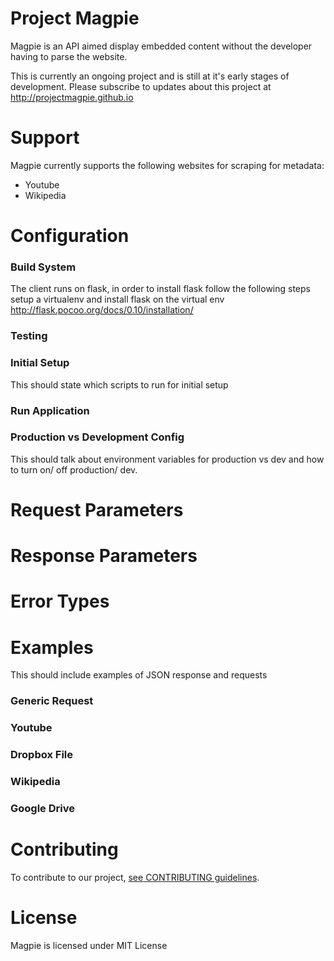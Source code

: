 # Project Magpie

Magpie is an API aimed display embedded content without the developer having to parse the website. 

This is currently an ongoing project and is still at it's early stages of development.
Please subscribe to updates about this project at http://projectmagpie.github.io

# <a name="config"></a>Support

Magpie currently supports the following websites for scraping for metadata:
* Youtube
* Wikipedia

# <a name="config"></a>Configuration

### <a name="build_sys"></a> Build System
The client runs on flask, in order to install flask follow the following steps
setup a virtualenv and install flask on the virtual env
http://flask.pocoo.org/docs/0.10/installation/

### <a name="testing"></a> Testing

### <a name="setup"></a> Initial Setup
This should state which scripts to run for initial setup

### <a name="run_app"></a> Run Application

### <a name="prod_dev"></a> Production vs Development Config
This should talk about environment variables for production vs dev and how to turn on/ off production/ dev.

# <a name="request"></a>Request Parameters

# <a name="response"></a>Response Parameters

# <a name="errors"></a>Error Types

# <a name="examples"></a>Examples
This should include examples of JSON response and requests

### <a name="eg_generic"></a> Generic Request

### <a name="eg_youtube"></a> Youtube

### <a name="eg_dropbox"></a> Dropbox File

### <a name="eg_wikipedia"></a> Wikipedia

### <a name="eg_drive"></a> Google Drive

# <a name="contrib"></a>Contributing

To contribute to our project, [see CONTRIBUTING guidelines](CONTRIBUTING.md).

# <a name="contrib"></a>License

Magpie is licensed under MIT License